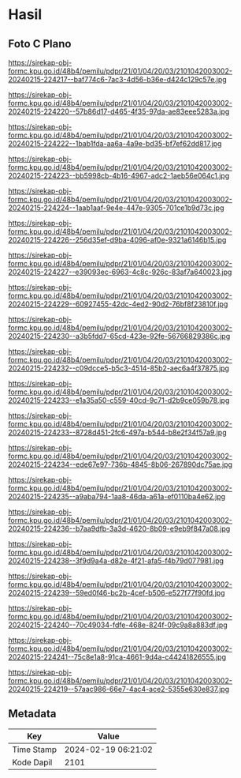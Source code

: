 # Hasil

## Foto C Plano

https://sirekap-obj-formc.kpu.go.id/48b4/pemilu/pdpr/21/01/04/20/03/2101042003002-20240215-224217--baf774c6-7ac3-4d56-b36e-d424c129c57e.jpg

https://sirekap-obj-formc.kpu.go.id/48b4/pemilu/pdpr/21/01/04/20/03/2101042003002-20240215-224220--57b86d17-d465-4f35-97da-ae83eee5283a.jpg

https://sirekap-obj-formc.kpu.go.id/48b4/pemilu/pdpr/21/01/04/20/03/2101042003002-20240215-224222--1bab1fda-aa6a-4a9e-bd35-bf7ef62dd817.jpg

https://sirekap-obj-formc.kpu.go.id/48b4/pemilu/pdpr/21/01/04/20/03/2101042003002-20240215-224223--bb5998cb-4b16-4967-adc2-1aeb56e064c1.jpg

https://sirekap-obj-formc.kpu.go.id/48b4/pemilu/pdpr/21/01/04/20/03/2101042003002-20240215-224224--1aab1aaf-9e4e-447e-9305-701ce1b9d73c.jpg

https://sirekap-obj-formc.kpu.go.id/48b4/pemilu/pdpr/21/01/04/20/03/2101042003002-20240215-224226--256d35ef-d9ba-4096-af0e-9321a6146b15.jpg

https://sirekap-obj-formc.kpu.go.id/48b4/pemilu/pdpr/21/01/04/20/03/2101042003002-20240215-224227--e39093ec-6963-4c8c-926c-83af7a640023.jpg

https://sirekap-obj-formc.kpu.go.id/48b4/pemilu/pdpr/21/01/04/20/03/2101042003002-20240215-224229--60927455-42dc-4ed2-90d2-76bf8f23810f.jpg

https://sirekap-obj-formc.kpu.go.id/48b4/pemilu/pdpr/21/01/04/20/03/2101042003002-20240215-224230--a3b5fdd7-65cd-423e-92fe-56766829386c.jpg

https://sirekap-obj-formc.kpu.go.id/48b4/pemilu/pdpr/21/01/04/20/03/2101042003002-20240215-224232--c09dcce5-b5c3-4514-85b2-aec6a4f37875.jpg

https://sirekap-obj-formc.kpu.go.id/48b4/pemilu/pdpr/21/01/04/20/03/2101042003002-20240215-224233--e1a35a50-c559-40cd-9c71-d2b9ce059b78.jpg

https://sirekap-obj-formc.kpu.go.id/48b4/pemilu/pdpr/21/01/04/20/03/2101042003002-20240215-224233--8728d451-2fc6-497a-b544-b8e2f34f57a9.jpg

https://sirekap-obj-formc.kpu.go.id/48b4/pemilu/pdpr/21/01/04/20/03/2101042003002-20240215-224234--ede67e97-736b-4845-8b06-267890dc75ae.jpg

https://sirekap-obj-formc.kpu.go.id/48b4/pemilu/pdpr/21/01/04/20/03/2101042003002-20240215-224235--a9aba794-1aa8-46da-a61a-ef0110ba4e62.jpg

https://sirekap-obj-formc.kpu.go.id/48b4/pemilu/pdpr/21/01/04/20/03/2101042003002-20240215-224236--b7aa9dfb-3a3d-4620-8b09-e9eb9f847a08.jpg

https://sirekap-obj-formc.kpu.go.id/48b4/pemilu/pdpr/21/01/04/20/03/2101042003002-20240215-224238--3f9d9a4a-d82e-4f21-afa5-f4b79d077981.jpg

https://sirekap-obj-formc.kpu.go.id/48b4/pemilu/pdpr/21/01/04/20/03/2101042003002-20240215-224239--59ed0f46-bc2b-4cef-b506-e527f77f90fd.jpg

https://sirekap-obj-formc.kpu.go.id/48b4/pemilu/pdpr/21/01/04/20/03/2101042003002-20240215-224240--70c49034-fdfe-468e-824f-09c9a8a883df.jpg

https://sirekap-obj-formc.kpu.go.id/48b4/pemilu/pdpr/21/01/04/20/03/2101042003002-20240215-224241--75c8e1a8-91ca-4661-9d4a-c44241826555.jpg

https://sirekap-obj-formc.kpu.go.id/48b4/pemilu/pdpr/21/01/04/20/03/2101042003002-20240215-224219--57aac986-66e7-4ac4-ace2-5355e630e837.jpg


## Metadata

| Key        | Value               |
| ---------- | ------------------- |
| Time Stamp | 2024-02-19 06:21:02 |
| Kode Dapil | 2101                |



